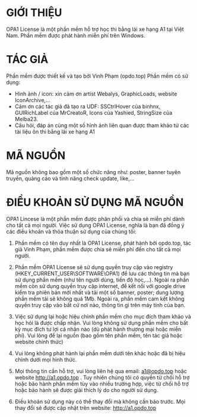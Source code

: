# GIỚI THIỆU
OPA1 License là một phần mềm hỗ trợ học thi bằng lái xe hạng A1 tại Việt Nam. Phần mềm được phát hành miễn phí trên Windows. 

# TÁC GIẢ
Phần mềm được thiết kế và tạo bởi Vinh Phạm (opdo.top)
Phần mềm có sử dụng:
-	Hình ảnh / icon: xin cảm ơn artist Webalys, GraphicLoads, website IconArchive,...
-	Cảm ơn các tác giả đã tạo ra UDF: SSCtrlHover của binhnx, GUIRichLabel của MrCreatoR, Icons của Yashied, StringSize của Melba23.
-	Câu hỏi, đáp án cùng một số hình ảnh liên quan được tham khảo từ các tài liệu ôn thi bằng lái xe hạng A1

# MÃ NGUỒN
Mã nguồn không bao gồm một số chức năng như: poster, banner tuyên truyền, quảng cáo và tính năng check update, like,...

# ĐIỀU KHOẢN SỬ DỤNG MÃ NGUỒN
OPA1 Lincese là một phần mềm được phân phối và chia sẻ miễn phí dành cho tất cả mọi người. Việc sử dụng OPA1 License, nghĩa là bạn đã đồng ý các điều khoản và thỏa thuận sử dụng của chúng tôi:

1. Phần mềm có tên duy nhất là OPA1 License, phát hành bởi opdo.top, tác giả Vinh Phạm, phần mềm được chia sẻ miễn phí đến cho tất cả mọi người.

2. Phần mềm OPA1 License sẽ sử dụng quyền truy cập vào registry (HKEY_CURRENT_USER\SOFTWARE\OPA1) để lưu các thông tin mà bạn sử dụng phần mềm (như tên người dùng, tiến độ học,...). Ngoài ra phần mềm còn sử dụng quyền truy cập internet, để kết nối với google drive kiểm tra phiên bản mới nhất và tải một số banner, poster; dung lượng phần mềm tải sẽ không quá 1Mb. Ngoài ra, phần mềm cam kết không quyền truy cập vào bất cứ nơi nào, thông tin gì trên máy tính của bạn.

3. Việc sử dụng lại hoặc hiệu chỉnh phần mềm cho mục đích tham khảo và học hỏi là được chấp nhận. Vui lòng không sử dụng phần mềm cho bất kỳ mục đích tư lợi cá nhân nào (dù phát hành thương mại hoặc miễn phí). Vui lòng để lại nguồn (bao gồm tên phần mềm, tên tác giả hoặc website chính thức)

4. Vui lòng không phát hành lại phần mềm dưới tên khác hoặc đã bị hiệu chỉnh dưới mọi hình thức.

5. Mọi thông tin cần hỗ trợ, vui lòng liên hệ qua email: a1@opdo.top hoặc website http://a1.opdo.top . Tuy nhiên chúng tôi có quyền từ chối hỗ trợ hoặc bảo hành phần mềm tùy vào nhiều trường hợp, việc từ chối hỗ trợ hoặc bảo hành sẽ được giải thích lý do cho người sử dụng.

6. Điều khoản sử dụng này có thể thay đổi mà không cần báo trước. Mọi thay đổi sẽ được cập nhật trên website: http://a1.opdo.top
